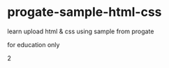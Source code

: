 # progate-sample-html-css

learn upload html & css using sample from progate

for education only

2
